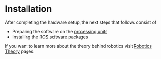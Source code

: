 # Installation

After completing the hardware setup, the next steps that follows consist of

- Preparing the software on the [processing units](../processing_units/index.md)
- Installing the [ROS software packages](../packages/index.md)


If you want to learn more about the theory behind robotics visit [Robotics Theory](../theory/index.md) pages.